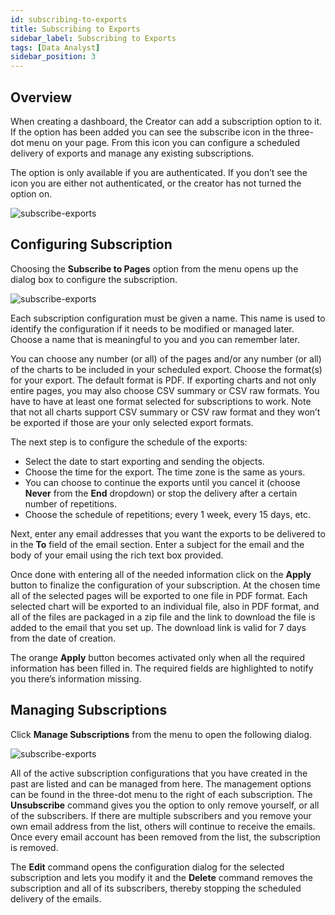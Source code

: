 ```yaml
---
id: subscribing-to-exports
title: Subscribing to Exports
sidebar_label: Subscribing to Exports
tags: [Data Analyst]
sidebar_position: 3
---
```


<div style={{textAlign: "justify"}}>


## Overview

When creating a dashboard, the Creator can add a subscription option to it. If the option has been added you can see the subscribe icon in the three-dot menu on your page. From this icon you can configure a scheduled delivery of exports and manage any existing subscriptions. 

The option is only available if you are authenticated. If you don’t see the icon you are either not authenticated, or the creator has not turned the option on.

![subscribe-exports](https://s3.amazonaws.com/cdn.qrvey.com/documentation_assets/ui-docs/subscription/subscription-exports/subscription_1.png#thumbnail-40)



## Configuring Subscription
Choosing the **Subscribe to Pages** option from the menu opens up the dialog box to configure the subscription.

![subscribe-exports](https://s3.amazonaws.com/cdn.qrvey.com/documentation_assets/ui-docs/subscription/subscription-exports/subscription-nv.png#thumbnail) 

Each subscription configuration must be given a name. This name is used to identify the configuration if it needs to be modified or managed later. Choose a name that is meaningful to you and you can remember later.

You can choose any number (or all) of the pages and/or any number (or all) of the charts to be included in your scheduled export. 
Choose the format(s) for your export. The default format is PDF. If exporting charts and not only entire pages, you may also choose CSV summary or CSV raw formats. You have to have at least one format selected for subscriptions to work. Note that not all charts support CSV summary or CSV raw format and they won’t be exported if those are your only selected export formats.


The next step is to configure the schedule of the exports:
* Select the date to start exporting and sending the objects. 
* Choose the time for the export. The time zone is the same as yours.
* You can choose to continue the exports until you cancel it (choose **Never** from the **End** dropdown) or stop the delivery after a certain number of repetitions.
* Choose the schedule of repetitions; every 1 week, every 15 days, etc.

Next, enter any email addresses that you want the exports to be delivered to in the **To** field of the email section. Enter a subject for the email and the body of your email using the rich text box provided.

Once done with entering all of the needed information click on the **Apply** button to finalize the configuration of your subscription.
At the chosen time all of the selected pages will be exported to one file in PDF format. Each selected chart will be exported to an individual file, also in PDF format, and all of the files are packaged in a zip file and the link to download the file is added to the email that you set up. The download link is valid for 7 days from the date of creation.

The orange **Apply** button becomes activated only when all the required information has been filled in. The required fields are highlighted to notify you there’s information missing. 


## Managing Subscriptions

Click **Manage Subscriptions** from the menu to open the following dialog.

![subscribe-exports](https://s3.amazonaws.com/cdn.qrvey.com/documentation_assets/ui-docs/subscription/subscription-exports/subscription_3.png#thumbnail-60)

All of the active subscription configurations that you have created in the past are listed and can be managed from here. The management options can be found in the three-dot menu to the right of each subscription. 
The **Unsubscribe** command gives you the option to only remove yourself, or all of the subscribers. If there are multiple subscribers and you remove your own email address from the list, others will continue to receive the emails. Once every email account has been removed from the list, the subscription is removed.

The **Edit** command opens the configuration dialog for the selected subscription and lets you modify it and the **Delete** command removes the subscription and all of its subscribers, thereby stopping the scheduled delivery of the emails.



</div>









